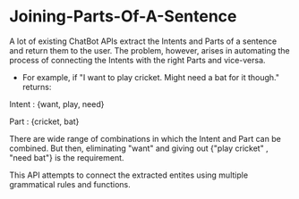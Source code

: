 # Joining-Parts-Of-A-Sentence

A lot of existing ChatBot APIs extract the Intents and Parts of a sentence and return them to the user. The problem, however, arises in automating the process of connecting the Intents with the right Parts and vice-versa. 

- For example, if "I want to play cricket. Might need a bat for it though." returns: 

Intent : {want, play, need}

Part : {cricket, bat}

There are wide range of combinations in which the Intent and Part can be combined. But then, eliminating "want" and giving out 
{"play cricket" , "need bat"} is the requirement.  

This API attempts to connect the extracted entites using multiple grammatical rules and functions. 


